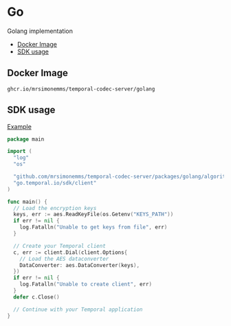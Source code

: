# Go

Golang implementation

<!-- toc -->

* [Docker Image](#docker-image)
* [SDK usage](#sdk-usage)

<!-- Regenerate with "pre-commit run -a markdown-toc" -->

<!-- tocstop -->

## Docker Image

`ghcr.io/mrsimonemms/temporal-codec-server/golang`

## SDK usage

[Example](../../examples/golang)

```go
package main

import (
  "log"
  "os"

  "github.com/mrsimonemms/temporal-codec-server/packages/golang/algorithms/aes"
  "go.temporal.io/sdk/client"
)

func main() {
  // Load the encryption keys
  keys, err := aes.ReadKeyFile(os.Getenv("KEYS_PATH"))
  if err != nil {
    log.Fatalln("Unable to get keys from file", err)
  }

  // Create your Temporal client
  c, err := client.Dial(client.Options{
    // Load the AES dataconverter
    DataConverter: aes.DataConverter(keys),
  })
  if err != nil {
    log.Fatalln("Unable to create client", err)
  }
  defer c.Close()

  // Continue with your Temporal application
}
```
